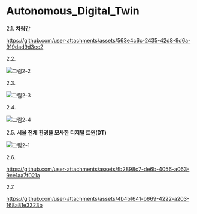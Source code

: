 # Autonomous_Digital_Twin

2.1. **차량간** 

https://github.com/user-attachments/assets/563e4c6c-2435-42d8-9d6a-919dad9d3ec2

2.2. 

![그림2-2](https://github.com/user-attachments/assets/14ebe87b-dd9f-4454-ba0b-85e80b625ec0)

2.3. 

![그림2-3](https://github.com/user-attachments/assets/384d9c8d-2356-4e5f-8622-f0f199c970da)

2.4. 

![그림2-4](https://github.com/user-attachments/assets/8ab26851-4ce0-42ad-95e1-65801371baa7)

2.5. **서울 전체 환경을 모사한 디지털 트윈(DT)**

![그림2-1](https://github.com/user-attachments/assets/1c553b1a-94db-416e-94e9-b9f627b4be94)

2.6.

https://github.com/user-attachments/assets/fb2898c7-de6b-4056-a063-9ce1aa7f021a

2.7.

https://github.com/user-attachments/assets/4b4b1641-b669-4222-a203-168a81e3323b

